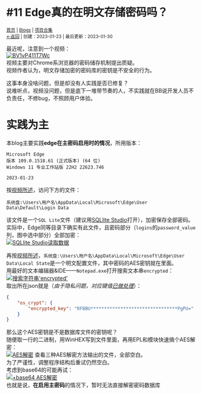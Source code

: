 # #11 Edge真的在明文存储密码吗？
<small><a href="//">首页</a> | <a href="/blogs">Blogs</a> | <a href="/Project">项目合集</a><br><a href="../">←返回</a> |
 创建：2023-01-23 | 最后更新：2023-01-30</small><br>

最近呢，注意到一个视频：<br>
[![](https://i0.hdslb.com/bfs/archive/b9f4db404737c6fc93dd01665cf0021db443ce36.jpg "BV1vP411T7Wc")](https://b23.tv/BV1vP411T7Wc)<br>
视频主要对Chrome系浏览器的密码储存机制提出质疑。<br>
视频作者认为，明文存储加密的密码库的密钥是不安全的行为。<br>

这事本身没啥问题，但是却没有人实践是否已修复？<br>
说难听点，视频没问题，但是底下一堆带节奏的人，不实践就在BB说开发人员不负责任，不修bug，不照顾用户体验。
# 实践为主
本blog主要实践**edge在主密码启用时的情况**，所用版本：<br>
```
Microsoft Edge
版本 109.0.1518.61 (正式版本) (64 位)
Windows 11 专业工作站版 22H2 22623.746

2023-01-23
```

按[视频所述](https://www.bilibili.com/video/BV1vP411T7Wc?t=143.5)，访问下方的文件：
```
系统盘:\Users\用户名\AppData\Local\Microsoft\Edge\User Data\Default\Login Data
```
该文件是一个`SQL Lite`文件（建议用[SQLlite Studio](https://github.com/pawelsalawa/sqlitestudio/releases/)打开），加密保存全部密码。<br>
实际中，Edge同等目录下确实有此文件，且密码部分（`logins`的`password_value`列，图中选中部分）全部加密：<br>
[![](https://s1.ax1x.com/2023/01/23/pSYm9p9.md.png "SQLlite Studio读取数据")](https://s1.ax1x.com/2023/01/23/pSYm9p9.png)

再按[视频所述](https://www.bilibili.com/video/BV1vP411T7Wc?t=166.6)，`系统盘:\Users\用户名\AppData\Local\Microsoft\Edge\User Data\Local State`是一个明文配置文件，其中密码的AES密钥就在里面。<br>
用最好的文本编辑器&IDE——`Notepad.exe`打开搜索文本串`encrypted`：<br>
[![](https://s1.ax1x.com/2023/01/23/pSYmzHf.md.png "搜索字符串'encrypted'")](https://s1.ax1x.com/2023/01/23/pSYmzHf.png)<br>
取出所在json就是（*由于隐私问题，对应键值*[*已做处理*](https://kdxhub.github.io/api/alert.htm?text="encrypted_key"的对应键值被屏蔽)）：
```json
{
    "os_crypt": {
        "encrypted_key": "RFBBU********************************PgPU="
    }
}
```
那么这个AES密钥是不是数据库文件的密钥呢？<br>
随便取一行的二进制，用WinHEX写到文件里面，再用EPL和模块快速搞个AES解密：<br>
[![](https://s1.ax1x.com/2023/01/23/pSYuHld.md.png "AES解密")](https://s1.ax1x.com/2023/01/23/pSYuHld.png)
查看三种AES解密方法输出的文件，全部空白。<br>
为了严谨性，调整程序结构后重试仍然空白。<br>
考虑到base64的可能再试：<br>
[![](https://s1.ax1x.com/2023/01/23/pSYKTEV.md.png "+base64 AES解密")](https://s1.ax1x.com/2023/01/23/pSYKTEV.png)<br>
也就是说，**在启用主密码**的情况下，暂时无法直接解密密码数据库